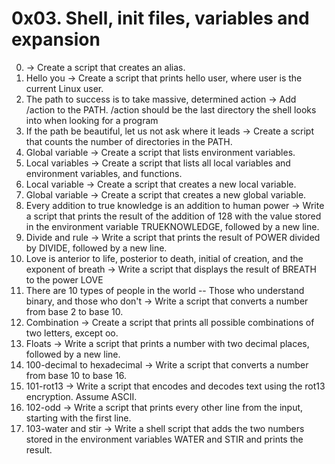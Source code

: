 # 0x03. Shell, init files, variables and expansion
0. <o> -> Create a script that creates an alias.
1. Hello you -> Create a script that prints hello user, where user is the current Linux user.
2. The path to success is to take massive, determined action ->
Add /action to the PATH. /action should be the last directory the shell looks into when looking for a program
3. If the path be beautiful, let us not ask where it leads -> Create a script that counts the number of directories in the PATH.
4. Global variable -> Create a script that lists environment variables.
5. Local variables -> Create a script that lists all local variables and environment variables, and functions.
6. Local variable -> Create a script that creates a new local variable.
7. Global variable -> Create a script that creates a new global variable.
8. Every addition to true knowledge is an addition to human power -> Write a script that prints the result of the addition of 128 with the value stored in the environment variable TRUEKNOWLEDGE, followed by a new line.
9. Divide and rule -> Write a script that prints the result of POWER divided by DIVIDE, followed by a new line.
10. Love is anterior to life, posterior to death, initial of creation, and the exponent of breath -> Write a script that displays the result of BREATH to the power LOVE
11. There are 10 types of people in the world -- Those who understand binary, and those who don't -> Write a script that converts a number from base 2 to base 10.
12. Combination -> Create a script that prints all possible combinations of two letters, except oo.
13. Floats -> Write a script that prints a number with two decimal places, followed by a new line.
14. 100-decimal to hexadecimal -> Write a script that converts a number from base 10 to base 16.
15. 101-rot13 -> Write a script that encodes and decodes text using the rot13 encryption. Assume ASCII.
16. 102-odd -> Write a script that prints every other line from the input, starting with the first line.
17. 103-water and stir -> Write a shell script that adds the two numbers stored in the environment variables WATER and STIR and prints the result.

